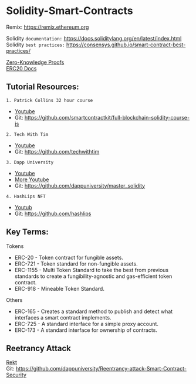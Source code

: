 # Solidity-Smart-Contracts

Remix: https://remix.ethereum.org 

Solidity `documentation:` https://docs.soliditylang.org/en/latest/index.html   
Solidity `best practices:` https://consensys.github.io/smart-contract-best-practices/   

[Zero-Knowledge Proofs](https://ethereum.org/en/zero-knowledge-proofs/)   
[ERC20 Docs](https://docs.openzeppelin.com/contracts/4.x/)

## Tutorial Resources:

`1. Patrick Collins 32 hour course`   
  - [Youtube](https://www.youtube.com/watch?v=gyMwXuJrbJQ&list=PLQj6KMbjsRt7ft3xEtU8WhkK5-TsxDplY&t=12715s)   
  - Git: https://github.com/smartcontractkit/full-blockchain-solidity-course-js
  
`2. Tech With Tim`   
  - [Youtube](https://www.youtube.com/watch?v=vwBxc8qfei8)     
  - Git: https://github.com/techwithtim

`3. Dapp University`   
  - [Youtube](https://www.youtube.com/watch?v=EhPeHeoKF88&list=PLQj6KMbjsRt7ft3xEtU8WhkK5-TsxDplY&t=5131s)  
  - [More Youtube](https://www.youtube.com/watch?v=eoQJ6nFZOcs)
  - Git: https://github.com/dappuniversity/master_solidity
  
`4. HashLips NFT`
  - [Youtub](https://www.youtube.com/@HashLipsNFT)
  - Git: https://github.com/hashlips
  
  ## Key Terms:
  Tokens
* ERC-20 - Token contract for fungible assets.
* ERC-721 - Token standard for non-fungible assets.
* ERC-1155 - Multi Token Standard to take the best from previous standards to create a fungibility-agnostic and gas-efficient token contract.
* ERC-918 - Mineable Token Standard.

Others
* ERC-165 - Creates a standard method to publish and detect what interfaces a smart contract implements.
* ERC-725 - A standard interface for a simple proxy account.
* ERC-173 - A standard interface for ownership of contracts.

## Reetrancy Attack 

[Rekt](https://duckduckgo.com/?q=rekt.news&ia=web)   
Git: https://github.com/dappuniversity/Reentrancy-attack-Smart-Contract-Security
